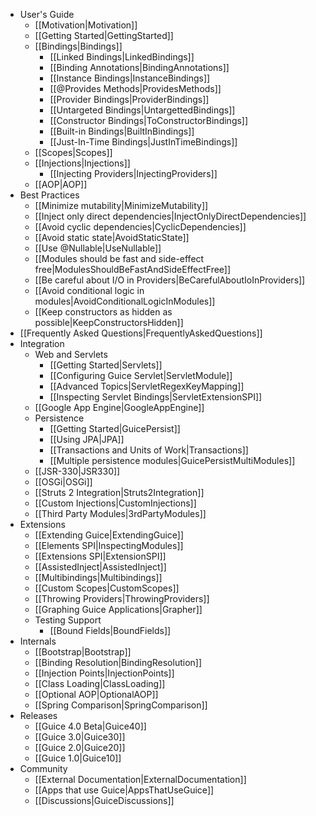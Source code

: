   * User's Guide
    * [[Motivation|Motivation]]
    * [[Getting Started|GettingStarted]]
    * [[Bindings|Bindings]]
      * [[Linked Bindings|LinkedBindings]]
      * [[Binding Annotations|BindingAnnotations]]
      * [[Instance Bindings|InstanceBindings]]
      * [[@Provides Methods|ProvidesMethods]]
      * [[Provider Bindings|ProviderBindings]]
      * [[Untargeted Bindings|UntargettedBindings]]
      * [[Constructor Bindings|ToConstructorBindings]]
      * [[Built-in Bindings|BuiltInBindings]]
      * [[Just-In-Time Bindings|JustInTimeBindings]]
    * [[Scopes|Scopes]]
    * [[Injections|Injections]]
      *  [[Injecting Providers|InjectingProviders]]
    * [[AOP|AOP]]
  * Best Practices
    * [[Minimize mutability|MinimizeMutability]]
    * [[Inject only direct dependencies|InjectOnlyDirectDependencies]]
    * [[Avoid cyclic dependencies|CyclicDependencies]]
    * [[Avoid static state|AvoidStaticState]]
    * [[Use @Nullable|UseNullable]]
    * [[Modules should be fast and side-effect free|ModulesShouldBeFastAndSideEffectFree]]
    * [[Be careful about I/O in Providers|BeCarefulAboutIoInProviders]]
    * [[Avoid conditional logic in modules|AvoidConditionalLogicInModules]]
    * [[Keep constructors as hidden as possible|KeepConstructorsHidden]]
  * [[Frequently Asked Questions|FrequentlyAskedQuestions]]
  * Integration
    * Web and Servlets
      * [[Getting Started|Servlets]]
      * [[Configuring Guice Servlet|ServletModule]]
      * [[Advanced Topics|ServletRegexKeyMapping]]
      * [[Inspecting Servlet Bindings|ServletExtensionSPI]]
    * [[Google App Engine|GoogleAppEngine]]
    * Persistence
      * [[Getting Started|GuicePersist]]
      * [[Using JPA|JPA]]
      * [[Transactions and Units of Work|Transactions]]
      * [[Multiple persistence modules|GuicePersistMultiModules]]
    * [[JSR-330|JSR330]]
    * [[OSGi|OSGi]]
    * [[Struts 2 Integration|Struts2Integration]]
    * [[Custom Injections|CustomInjections]]
    * [[Third Party Modules|3rdPartyModules]]
  * Extensions
    * [[Extending Guice|ExtendingGuice]]
    * [[Elements SPI|InspectingModules]]
    * [[Extensions SPI|ExtensionSPI]]
    * [[AssistedInject|AssistedInject]]
    * [[Multibindings|Multibindings]]
    * [[Custom Scopes|CustomScopes]]
    * [[Throwing Providers|ThrowingProviders]]
    * [[Graphing Guice Applications|Grapher]]
    * Testing Support
      * [[Bound Fields|BoundFields]]
  * Internals
    * [[Bootstrap|Bootstrap]]
    * [[Binding Resolution|BindingResolution]]
    * [[Injection Points|InjectionPoints]]
    * [[Class Loading|ClassLoading]]
    * [[Optional AOP|OptionalAOP]]
    * [[Spring Comparison|SpringComparison]]
  * Releases
    * [[Guice 4.0 Beta|Guice40]]
    * [[Guice 3.0|Guice30]]
    * [[Guice 2.0|Guice20]]
    * [[Guice 1.0|Guice10]]
  * Community
    * [[External Documentation|ExternalDocumentation]]
    * [[Apps that use Guice|AppsThatUseGuice]]
    * [[Discussions|GuiceDiscussions]]